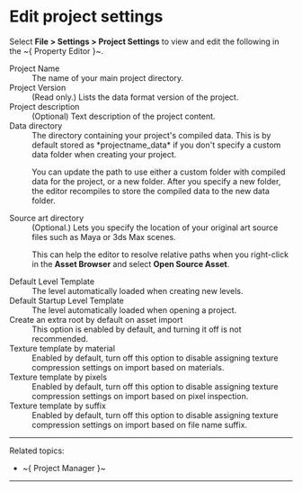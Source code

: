 # Edit project settings

Select **File > Settings > Project Settings** to view and edit the following in the ~{ Property Editor }~.

<dl>

<dt>Project Name</dt>
<dd>The name of your main project directory.</dd>

<dt>Project Version</dt>
<dd>(Read only.) Lists the data format version of the project.</dd>

<dt>Project description</dt>
<dd>(Optional) Text description of the project content.  </dd>

<dt>Data directory</dt>
<dd>The directory containing your project's compiled data. This is by default stored as *projectname_data* if you don't specify a custom data folder when creating your project.

You can update the path to use either a custom folder with compiled data for the project, or a new folder.  After you specify a new folder, the editor recompiles to store the compiled data to the new data folder.  </dd>

<dt>Source art directory</dt>
<dd>(Optional.) Lets you specify the location of your original art source files such as Maya or 3ds Max scenes.

This can help the editor to resolve relative paths when you right-click in the **Asset Browser** and select **Open Source Asset**.</dd>

<dt>Default Level Template</dt>
<dd>The level automatically loaded when creating new levels.</dd>

<dt>Default Startup Level Template</dt>
<dd>The level automatically loaded when opening a project.</dd>

<dt>Create an extra root by default on asset import</dt>
<dd>This option is enabled by default, and turning it off is not recommended. </dd>

<dt>Texture template by material</dt>
<dd>Enabled by default, turn off this option to disable assigning texture compression settings on import based on materials.</dd>

<dt>Texture template by pixels</dt>
<dd>Enabled by default, turn off this option to disable assigning texture compression settings on import based on pixel inspection.</dd>

<dt>Texture template by suffix</dt>
<dd>Enabled by default, turn off this option to disable assigning texture compression settings on import based on file name suffix.</dd>

---
Related topics:

- ~{ Project Manager }~

---

